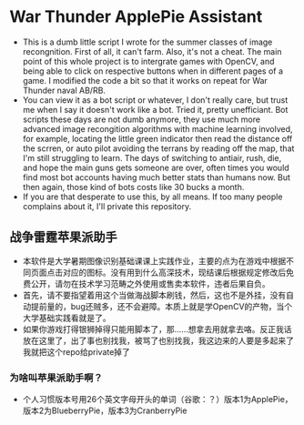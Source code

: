 # War Thunder ApplePie Assistant
 - This is a dumb little script I wrote for the summer classes of image recongnition. First of all, it can't farm. Also, it's not a cheat. The main point of this whole project is to intergrate games with OpenCV, and being able to click on respective buttons when in different pages of a game. I modified the code a bit so that it works on repeat for War Thunder naval AB/RB.  
 - You can view it as a bot script or whatever, I don't really care, but trust me when I say it doesn't work like a bot. Tried it, pretty unefficiant. Bot scripts these days are not dumb anymore, they use much more advanced image recongition algorithms with machine learning involved, for example, locating the little green indicator then read the distance off the scrren, or auto pilot avoiding the terrans by reading off the map, that I'm still struggling to learn. The days of switching to antiair, rush, die, and hope the main guns gets someone are over, often times you would find most bot accounts having much better stats than humans now. But then again, those kind of bots costs like 30 bucks a month.   
 - If you are that desperate to use this, by all means. If too many people complains about it, I'll private this repository.

## 战争雷霆苹果派助手
 - 本软件是大学暑期图像识别基础课课上实践作业，主要的点为在游戏中根据不同页面点击对应的图标。没有用到什么高深技术，现结课后根据规定修改后免费公开，请勿在技术学习范畴之外使用或售卖本软件，违者后果自负。  
 - 首先，请不要指望着用这个当做海战脚本刷钱，然后，这也不是外挂，没有自动提前量的，bug还贼多，还不会避障。本质上就是学OpenCV的产物，当个大学基础实践看就是了。  
 - 如果你游戏打得银狮掉得只能用脚本了，那……想拿去用就拿去咯。反正我话放在这里了，出了事也别找我，被骂了也别找我，我这边来的人要是多起来了我就把这个repo给private掉了  
### 为啥叫苹果派助手啊？
 - 个人习惯版本号用26个英文字母开头的单词（谷歌：？）版本1为ApplePie，版本2为BlueberryPie，版本3为CranberryPie
